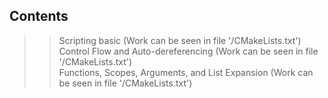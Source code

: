 ## Contents  
>> Scripting basic (Work can be seen in file '<project-root-folder>/CMakeLists.txt')  
>> Control Flow and Auto-dereferencing (Work can be seen in file '<project-root-folder>/CMakeLists.txt')  
>> Functions, Scopes, Arguments, and List Expansion (Work can be seen in file '/CMakeLists.txt')  
